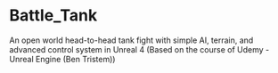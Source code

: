 # Battle_Tank
An open world head-to-head tank fight with simple AI, terrain, and advanced control system in Unreal 4 (Based on the course of Udemy - Unreal Engine (Ben Tristem))
